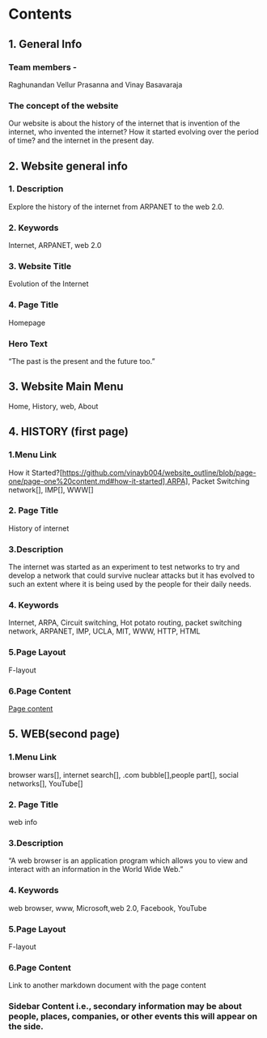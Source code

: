 # Contents
## 1. General Info
### Team members - 
Raghunandan Vellur Prasanna and Vinay Basavaraja
### The concept of the website
Our website is about the history of the internet that is invention of the internet, who invented the internet?  How it started evolving over the period of time? and the internet in the present day. 
## 2. Website general info
### 1.	Description
Explore the history of the internet from ARPANET to the web 2.0.
### 2.  Keywords
Internet, ARPANET, web 2.0 
### 3. Website Title
Evolution of the Internet
### 4.	Page Title
Homepage
### Hero Text
“The past is the present and the future too.”
## 3. Website Main Menu
Home, History, web, About
## 4. HISTORY (first page)
### 1.Menu Link 
How it Started?[https://github.com/vinayb004/website_outline/blob/page-one/page-one%20content.md#how-it-started],ARPA], Packet Switching network[], IMP[], WWW[]
### 2. Page Title
History of internet
### 3.Description 
The internet was started as an experiment to test networks to try and develop a network that could survive nuclear attacks but it has evolved to such an extent where it is being used by the people for their daily needs. 
### 4. Keywords
Internet, ARPA, Circuit switching, Hot potato routing, packet switching network, ARPANET, IMP, UCLA, MIT, WWW, HTTP, HTML
### 5.Page Layout
F-layout
### 6.Page Content
[Page content](https://github.com/vinayb004/website_outline/blob/page-one/page-one%20content.md)
## 5. WEB(second page)
### 1.Menu Link 
browser wars[], internet search[], .com bubble[],people part[], social networks[], YouTube[]
### 2. Page Title
web info
### 3.Description 
“A web browser is an application program which allows you to view and interact with an information in the World Wide Web.”  
### 4. Keywords
web browser, www, Microsoft,web 2.0, Facebook, YouTube
### 5.Page Layout
F-layout
### 6.Page Content
Link to another markdown document with the page content
### Sidebar Content i.e., secondary information may be about people, places, companies, or other events this will appear on the side.

